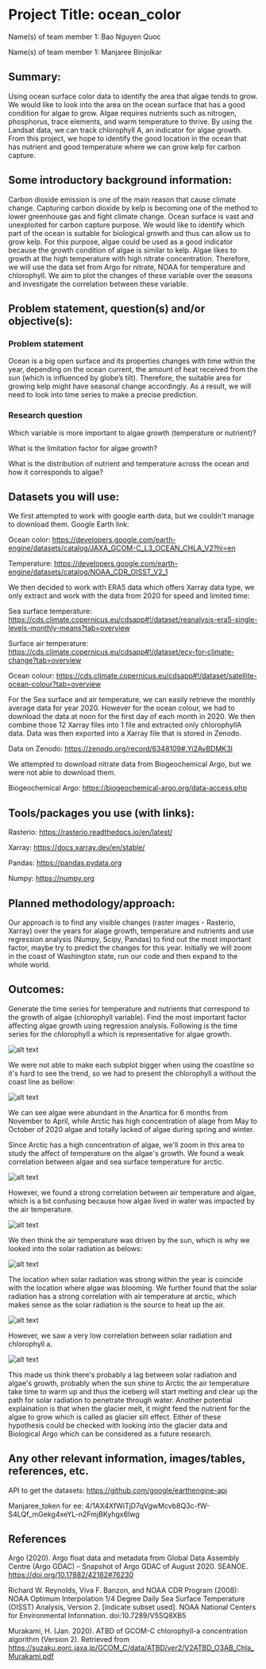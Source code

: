 # Project Title: ocean_color


Name(s) of team member 1: Bao Nguyen Quoc

Name(s) of team member 1: Manjaree Binjolkar


## Summary: 
Using ocean surface color data to identify the area that algae tends to grow.
We would like to look into the area on the ocean surface that has a good condition for algae to grow. Algae requires nutrients such as nitrogen, phosphorus, trace elements, and warm temperature to thrive. By using the Landsat data, we can track chlorophyll A, an indicator for algae growth. From this project, we hope to identify the good location in the ocean that has nutrient and good temperature where we can grow kelp for carbon capture. 


## Some introductory background information: 
Carbon dioxide emission is one of the main reason that cause climate change. Capturing carbon dioxide by kelp is becoming one of the method to lower greenhouse gas and fight climate change. Ocean surface is vast and unexploited for carbon capture purpose. We would like to identify which part of the ocean is suitable for biological growth and thus can allow us to grow kelp. For this purpose, algae could be used as a good indicator because the growth condition of algae is similar to kelp. Algae likes to growth at the high temperature with high nitrate concentration. Therefore, we will use the data set from Argo for nitrate, NOAA for temperature and chlorophyll. We aim to plot the changes of these variable over the seasons and investigate the correlation between these variable.

## Problem statement, question(s) and/or objective(s): 
### Problem statement
Ocean is a big open surface and its properties changes with time within the year, depending on the ocean current, the amount of heat received from the sun (which is influenced by globe’s tilt). Therefore, the suitable area for growing kelp might have seasonal change accordingly. As a result, we will need to look into time series to make a precise prediction.
### Research question
Which variable is more important to algae growth (temperature or nutrient)? 

What is the limitation factor for algae growth? 

What is the distribution of nutrient and temperature across the ocean and how it corresponds to algae?

## Datasets you will use:
We first attempted to work with google earth data, but we couldn't manage to download them.
Google Earth link:

Ocean color: https://developers.google.com/earth-engine/datasets/catalog/JAXA_GCOM-C_L3_OCEAN_CHLA_V2?hl=en

Temperature: https://developers.google.com/earth-engine/datasets/catalog/NOAA_CDR_OISST_V2_1 

We then decided to work with ERA5 data which offers Xarray data type, we only extract and work with the data from 2020 for speed and limited time:

Sea surface temperature: https://cds.climate.copernicus.eu/cdsapp#!/dataset/reanalysis-era5-single-levels-monthly-means?tab=overview

Surface air temperature: https://cds.climate.copernicus.eu/cdsapp#!/dataset/ecv-for-climate-change?tab=overview

Ocean colour: https://cds.climate.copernicus.eu/cdsapp#!/dataset/satellite-ocean-colour?tab=overview

For the Sea surface and air temperature, we can easily retrieve the monthly average data for year 2020.
However for the ocean colour, we had to download the data at noon for the first day of each month in 2020. We then combine those 12 Xarray files into 1 file and extracted only chlorophyllA data. Data was then exported into a Xarray file that is stored in Zenodo.

Data on Zenodo: https://zenodo.org/record/6348109#.Yi2AvBDMK3I

We attempted to download nitrate data from Biogeochemical Argo, but we were not able to download them.

Biogeochemical Argo: https://biogeochemical-argo.org/data-access.php

## Tools/packages you use (with links): 
Rasterio: https://rasterio.readthedocs.io/en/latest/

Xarray: https://docs.xarray.dev/en/stable/

Pandas: https://pandas.pydata.org

Numpy: https://numpy.org


## Planned methodology/approach: 
Our approach is to find any visible changes (raster images - Rasterio, Xarray) over the years for alage growth, temperature and nutrients and use regression analysis (Numpy, Scipy, Pandas) to find out the most important factor, maybe try to predict the changes for this year. Initially we will zoom in the coast of Washington state, run our code and then expand to the whole world.

## Outcomes: 
Generate the time series for temperature and nutrients that correspond to the growth of algae (chlorophyll variable). Find the most important factor affecting algae growth using regression analysis.
Following is the time series for the chlorophyll a which is representative for algae growth.

![alt text](https://github.com/UW-GDA/ocean_color/blob/main/Images/Time_series_chlorophyll_a_coastline_added.png)

We were not able to make each subplot bigger when using the coastline so it's hard to see the trend, so we had to present the chlorophyll a without the coast line as bellow:

![alt text](https://github.com/UW-GDA/ocean_color/blob/main/Images/Time_series_chlorophyll_a.png)

We can see algae were abundant in the Anartica for 6 months from November to April, while Arctic has high concentration of alage from May to October of 2020 algae and totally lacked of algae during spring and winter.


Since Arctic has a high concentration of algae, we'll zoom in this area to study the affect of temperature on the algae's growth.
We found a weak correlation between algae and sea surface temperature for arctic.

![alt text](https://github.com/UW-GDA/ocean_color/blob/main/Images/Artic_Chlorophyll_surface_temp.svg)

However, we found a strong correlation between air temperature and algae, which is a bit confusing because how algae lived in water was impacted by the air temperature.

![alt text](https://github.com/UW-GDA/ocean_color/blob/main/Images/Corr_air_chlorA.svg)

We then think the air temperature was driven by the sun, which is why we looked into the solar radiation as belows:

![alt text](https://github.com/UW-GDA/ocean_color/blob/main/Images/Solar_radiation.svg)

The location when solar radiation was strong within the year is coincide with the location where algae was blooming.
We further found that the solar radiation has a strong correlation with air temperature at arctic, which makes sense as the solar radiation is the source to heat up the air.

![alt text](https://github.com/UW-GDA/ocean_color/blob/main/Images/Solar_vs_temperature%20(2).svg)

However, we saw a very low correlation between solar radiation and chlorophyll a.

![alt text](https://github.com/UW-GDA/ocean_color/blob/main/Images/Correlation_Solar_chlorA.svg)

This made us think there's probably a lag between solar radiation and algae's growth, probably when the sun shine to Arctic the air temperature take time to warm up and thus the iceberg will start melting and clear up the path for solar radiation to penetrate through water. Another potential explaination is that when the glacier melt, it might feed the nutrient for the algae to grow which is called as glacier silt effect. Either of these hypothesis could be checked with looking into the glacier data and Biological Argo which can be considered as a future research.

## Any other relevant information, images/tables, references, etc.
API to get the datasets: https://github.com/google/earthengine-api

Manjaree_token for ee: 4/1AX4XfWiTjD7qVgwMcvb8Q3c-fW-S4LQf_mGekg4xeYL-n2FmjBKyhgx6Iwg

## References
Argo (2020). Argo float data and metadata from Global Data Assembly Centre (Argo GDAC) – Snapshot of Argo GDAC of August 2020. SEANOE. https://doi.org/10.17882/42182#76230

Richard W. Reynolds, Viva F. Banzon, and NOAA CDR Program (2008): NOAA Optimum Interpolation 1/4 Degree Daily Sea Surface Temperature (OISST) Analysis, Version 2. [indicate subset used]. NOAA National Centers for Environmental Information. doi:10.7289/V5SQ8XB5

Murakami, H. (Jan. 2020). ATBD of GCOM-C chlorophyll-a concentration algorithm (Version 2). Retrieved from https://suzaku.eorc.jaxa.jp/GCOM_C/data/ATBD/ver2/V2ATBD_O3AB_Chla_Murakami.pdf


